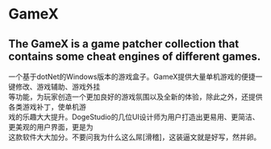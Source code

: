 # GameX
The GameX is a game patcher collection that contains some cheat engines of different games.
---
  一个基于dotNet的Windows版本的游戏盒子。GameX提供大量单机游戏的便捷一键修改、游戏辅助、游戏外挂<br />
  等功能，为玩家创造一个更加良好的游戏氛围以及全新的体验，除此之外，还提供各类游戏补丁，使单机游<br />
  戏的乐趣大大提升。DogeStudio的几位UI设计师为用户打造出更易用、更简洁、更美观的用户界面，更是为<br />
  这款软件大大加分。不要问我为什么这么屌[滑稽]，这装逼文就是好写，然并卵。
